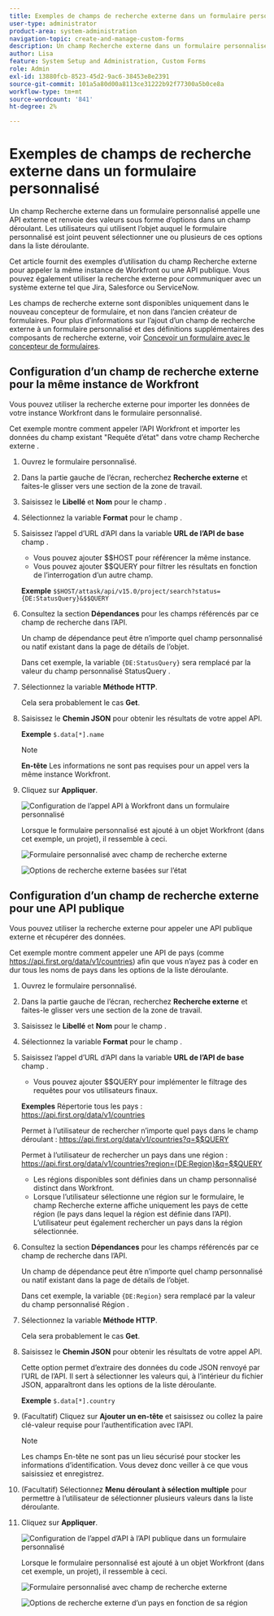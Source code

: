 ```yaml
---
title: Exemples de champs de recherche externe dans un formulaire personnalisé
user-type: administrator
product-area: system-administration
navigation-topic: create-and-manage-custom-forms
description: Un champ Recherche externe dans un formulaire personnalisé appelle une API externe et renvoie des valeurs sous forme d’options dans un champ déroulant. Cet article fournit des exemples d’utilisation du champ Recherche externe pour appeler la même instance de Workfront ou une API publique.
author: Lisa
feature: System Setup and Administration, Custom Forms
role: Admin
exl-id: 13880fcb-8523-45d2-9ac6-38453e8e2391
source-git-commit: 101a5a80d00a8113ce31222b92f77300a5b0ce8a
workflow-type: tm+mt
source-wordcount: '841'
ht-degree: 2%

---
```


# Exemples de champs de recherche externe dans un formulaire personnalisé

Un champ Recherche externe dans un formulaire personnalisé appelle une API externe et renvoie des valeurs sous forme d’options dans un champ déroulant. Les utilisateurs qui utilisent l’objet auquel le formulaire personnalisé est joint peuvent sélectionner une ou plusieurs de ces options dans la liste déroulante.

Cet article fournit des exemples d’utilisation du champ Recherche externe pour appeler la même instance de Workfront ou une API publique. Vous pouvez également utiliser la recherche externe pour communiquer avec un système externe tel que Jira, Salesforce ou ServiceNow.

Les champs de recherche externe sont disponibles uniquement dans le nouveau concepteur de formulaire, et non dans l’ancien créateur de formulaires. Pour plus d’informations sur l’ajout d’un champ de recherche externe à un formulaire personnalisé et des définitions supplémentaires des composants de recherche externe, voir [Concevoir un formulaire avec le concepteur de formulaires](/help/quicksilver/administration-and-setup/customize-workfront/create-manage-custom-forms/form-designer/design-a-form/design-a-form.md).

## Configuration d’un champ de recherche externe pour la même instance de Workfront

Vous pouvez utiliser la recherche externe pour importer les données de votre instance Workfront dans le formulaire personnalisé.

Cet exemple montre comment appeler l’API Workfront et importer les données du champ existant &quot;Requête d’état&quot; dans votre champ Recherche externe .

1. Ouvrez le formulaire personnalisé.
1. Dans la partie gauche de l’écran, recherchez **Recherche externe** et faites-le glisser vers une section de la zone de travail.
1. Saisissez le **Libellé** et **Nom** pour le champ .
1. Sélectionnez la variable **Format** pour le champ .
1. Saisissez l’appel d’URL d’API dans la variable **URL de l’API de base** champ .

   * Vous pouvez ajouter $$HOST pour référencer la même instance.
   * Vous pouvez ajouter $$QUERY pour filtrer les résultats en fonction de l’interrogation d’un autre champ.

   **Exemple**
   `$$HOST/attask/api/v15.0/project/search?status={DE:StatusQuery}&$$QUERY`

1. Consultez la section **Dépendances** pour les champs référencés par ce champ de recherche dans l’API.

   Un champ de dépendance peut être n’importe quel champ personnalisé ou natif existant dans la page de détails de l’objet.

   Dans cet exemple, la variable `{DE:StatusQuery}` sera remplacé par la valeur du champ personnalisé StatusQuery .

1. Sélectionnez la variable **Méthode HTTP**.

   Cela sera probablement le cas **Get**.

1. Saisissez le **Chemin JSON** pour obtenir les résultats de votre appel API.

   **Exemple**
   `$.data[*].name`

   >[!NOTE]
   >
   >**En-tête** Les informations ne sont pas requises pour un appel vers la même instance Workfront.

1. Cliquez sur **Appliquer**.

   ![Configuration de l’appel API à Workfront dans un formulaire personnalisé](assets/external-lookup-to-workfront.png)

   Lorsque le formulaire personnalisé est ajouté à un objet Workfront (dans cet exemple, un projet), il ressemble à ceci.

   ![Formulaire personnalisé avec champ de recherche externe](assets/external-lookup-project-status-example1.png)

   ![Options de recherche externe basées sur l’état](assets/external-lookup-project-status-example2.png)

## Configuration d’un champ de recherche externe pour une API publique

Vous pouvez utiliser la recherche externe pour appeler une API publique externe et récupérer des données.

Cet exemple montre comment appeler une API de pays (comme <https://api.first.org/data/v1/countries>) afin que vous n’ayez pas à coder en dur tous les noms de pays dans les options de la liste déroulante.

1. Ouvrez le formulaire personnalisé.
1. Dans la partie gauche de l’écran, recherchez **Recherche externe** et faites-le glisser vers une section de la zone de travail.
1. Saisissez le **Libellé** et **Nom** pour le champ .
1. Sélectionnez la variable **Format** pour le champ .
1. Saisissez l’appel d’URL d’API dans la variable **URL de l’API de base** champ .

   * Vous pouvez ajouter $$QUERY pour implémenter le filtrage des requêtes pour vos utilisateurs finaux.

   **Exemples**
Répertorie tous les pays : <https://api.first.org/data/v1/countries>

   Permet à l’utilisateur de rechercher n’importe quel pays dans le champ déroulant : <https://api.first.org/data/v1/countries?q=$$QUERY>

   Permet à l’utilisateur de rechercher un pays dans une région : <https://api.first.org/data/v1/countries?region={DE:Region}&q=$$QUERY>

   * Les régions disponibles sont définies dans un champ personnalisé distinct dans Workfront.
   * Lorsque l’utilisateur sélectionne une région sur le formulaire, le champ Recherche externe affiche uniquement les pays de cette région (le pays dans lequel la région est définie dans l’API). L’utilisateur peut également rechercher un pays dans la région sélectionnée.

1. Consultez la section **Dépendances** pour les champs référencés par ce champ de recherche dans l’API.

   Un champ de dépendance peut être n’importe quel champ personnalisé ou natif existant dans la page de détails de l’objet.

   Dans cet exemple, la variable `{DE:Region}` sera remplacé par la valeur du champ personnalisé Région .

1. Sélectionnez la variable **Méthode HTTP**.

   Cela sera probablement le cas **Get**.

1. Saisissez le **Chemin JSON** pour obtenir les résultats de votre appel API.

   Cette option permet d’extraire des données du code JSON renvoyé par l’URL de l’API. Il sert à sélectionner les valeurs qui, à l’intérieur du fichier JSON, apparaîtront dans les options de la liste déroulante.

   **Exemple**
   `$.data[*].country`

1. (Facultatif) Cliquez sur **Ajouter un en-tête** et saisissez ou collez la paire clé-valeur requise pour l’authentification avec l’API.

   >[!NOTE]
   >
   >Les champs En-tête ne sont pas un lieu sécurisé pour stocker les informations d’identification. Vous devez donc veiller à ce que vous saisissiez et enregistrez.

1. (Facultatif) Sélectionnez **Menu déroulant à sélection multiple** pour permettre à l’utilisateur de sélectionner plusieurs valeurs dans la liste déroulante.

1. Cliquez sur **Appliquer**.

   ![Configuration de l’appel d’API à l’API publique dans un formulaire personnalisé](assets/external-lookup-to-api-for-countries.png)

   Lorsque le formulaire personnalisé est ajouté à un objet Workfront (dans cet exemple, un projet), il ressemble à ceci.

   ![Formulaire personnalisé avec champ de recherche externe](assets/external-lookup-countries-example1.png)

   ![Options de recherche externe d’un pays en fonction de sa région](assets/external-lookup-countries-example2.png)
